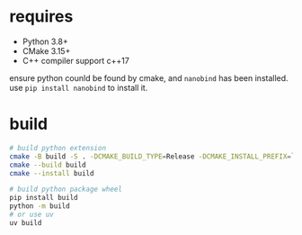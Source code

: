 # requires

+ Python 3.8+
+ CMake 3.15+
+ C++ compiler support c++17

ensure python counld be found by cmake, and `nanobind` has been installed.
use `pip install nanobind` to install it.

# build

```sh
# build python extension
cmake -B build -S . -DCMAKE_BUILD_TYPE=Release -DCMAKE_INSTALL_PREFIX=`pwd`/src
cmake --build build
cmake --install build

# build python package wheel
pip install build
python -m build
# or use uv
uv build
```
